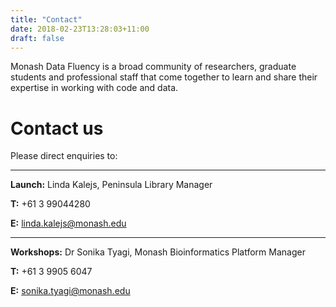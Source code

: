 ```yaml
---
title: "Contact"
date: 2018-02-23T13:28:03+11:00
draft: false
---
```


Monash Data Fluency is a broad community of researchers, graduate students and 
professional staff that come together to learn and share their expertise in 
working with code and data.

# Contact us

Please direct enquiries to:

----
 
**Launch:** Linda Kalejs, Peninsula Library Manager

**T:** +61 3 99044280  

**E:** linda.kalejs@monash.edu

----
 
**Workshops:** Dr Sonika Tyagi, Monash Bioinformatics Platform Manager

**T:** +61 3 9905 6047

**E:** sonika.tyagi@monash.edu
